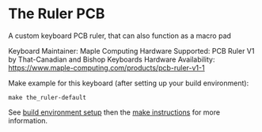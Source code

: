 The Ruler PCB
=======

A custom keyboard PCB ruler, that can also function as a macro pad

Keyboard Maintainer: Maple Computing
Hardware Supported: PCB Ruler V1 by That-Canadian and Bishop Keyboards
Hardware Availability: https://www.maple-computing.com/products/pcb-ruler-v1-1

Make example for this keyboard (after setting up your build environment):

    make the_ruler-default

See [build environment setup](https://docs.qmk.fm/build_environment_setup.html) then the [make instructions](https://docs.qmk.fm/make_instructions.html) for more information.
